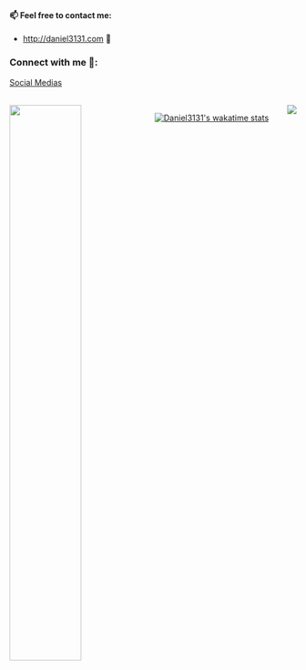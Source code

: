 #### 📫 Feel free to contact me:
- http://daniel3131.com 💬


### Connect with me 🔗:

<p align="left">
<a href="https://linktr.ee/Daniel3131" target="blank">Social Medias</a>
</p>


<br>
 <!-- Github Stats -->
<a href="https://github.com/TheDaniel3131/github-readme-stats">
  <img align=left src="https://github-readme-stats.vercel.app/api?username=TheDaniel3131&theme=holi&showicons=true&hide_border=true" width=50%/>
</a>

<!-- Most Used Languages -->
<a href="https://github.com/TheDaniel3131/github-readme-stats">
  <img align=right src="https://github-readme-stats.vercel.app/api/top-langs/?username=TheDaniel3131&theme=blue-green&layout=compact&hide_border=true"/>
</a>

[![Daniel3131's wakatime stats](https://github-readme-stats.vercel.app/api/wakatime?username=Daniel3131)](https://github.com/anuraghazra/github-readme-stats)


